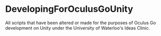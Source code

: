 # DevelopingForOculusGoUnity
All scripts that have been altered or made for the purposes of Oculus Go development on Unity under the University of Waterloo's Ideas Clinic.
